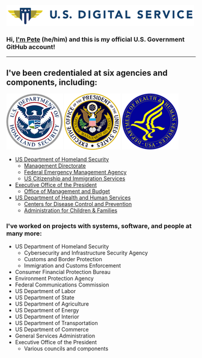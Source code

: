 ![United States Digital Service](images/usds.png)

### Hi, **[I'm Pete](https://linkedin.com/in/petewaterman)** (he/him) and this is my official U.S. Government GitHub account!

---

## I've been credentialed at six agencies and components, including:

![Department of Homeland Security](images/dhs.png)
![Executive Office of the President](images/eop.png)
![Department of Health and Human Services](images/hhs.png)

- [US Department of Homeland Security](https://www.dhs.gov/)
  - [Management Directorate](https://www.dhs.gov/management-directorate)
  - [Federal Emergency Management Agency](https://www.fema.gov/)
  - [US Citizenship and Immigration Services](https://www.uscis.gov/)
- [Executive Office of the President](https://www.whitehouse.gov/administration/executive-office-of-the-president/)
  - [Office of Management and Budget](https://www.whitehouse.gov/omb/)
- [US Department of Health and Human Services](https://www.hhs.gov/)
  - [Centers for Disease Control and Prevention](https://www.cdc.gov/)
  - [Administration for Children & Families](https://www.acf.hhs.gov/)

### I've worked on projects with systems, software, and people at many more:

- US Department of Homeland Security
  - Cybersecurity and Infrastructure Security Agency
  - Customs and Border Protection
  - Immigration and Customs Enforcement
- Consumer Financial Protection Bureau
- Environment Protection Agency
- Federal Communications Commission
- US Department of Labor
- US Department of State
- US Department of Agriculture
- US Department of Energy
- US Department of Interior
- US Department of Transportation
- US Department of Commerce
- General Services Administration
- Executive Office of the President
  - Various councils and components
